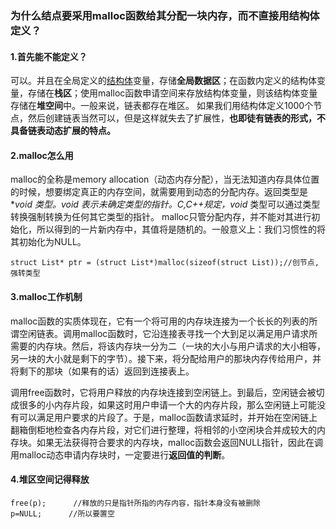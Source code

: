 ### 为什么结点要采用malloc函数给其分配一块内存，而不直接用结构体定义？
#### 1.首先能不能定义？
可以。并且在全局定义的[结构体](https://so.csdn.net/so/search?q=%E7%BB%93%E6%9E%84%E4%BD%93&spm=1001.2101.3001.7020)变量，存储**全局数据区**；在函数内定义的结构体变量，存储在**栈区**；使用malloc函数申请空间来存放结构体变量，则该结构体变量存储在**堆空间**中。一般来说，链表都存在堆区。
如果我们用结构体定义1000个节点，然后创建链表当然可以，但是这样就失去了扩展性，**也即徒有链表的形式，不具备链表动态扩展的特点。**

#### 2.malloc怎么用
malloc的全称是memory allocation（动态内存分配），当无法知道内存具体位置的时候，想要绑定真正的内存空间，就需要用到动态的分配内存。返回类型是 **void* **类型。void* 表示未确定类型的指针。C,C++规定，void* 类型可以通过类型转换强制转换为任何其它类型的指针。
malloc只管分配内存，并不能对其进行初始化，所以得到的一片新内存中，其值将是随机的。一般意义上：我们习惯性的将其初始化为NULL。
```
struct List* ptr = (struct List*)malloc(sizeof(struct List));//创节点,强转类型
```


#### 3.malloc工作机制
malloc函数的实质体现在，它有一个将可用的内存块连接为一个长长的列表的所谓空闲链表。调用malloc函数时，它沿连接表寻找一个大到足以满足用户请求所需要的内存块。然后，将该内存块一分为二（一块的大小与用户请求的大小相等，另一块的大小就是剩下的字节）。接下来，将分配给用户的那块内存传给用户，并将剩下的那块（如果有的话）返回到连接表上。

调用free函数时，它将用户释放的内存块连接到空闲链上。到最后，空闲链会被切成很多的小内存片段，如果这时用户申请一个大的内存片段，那么空闲链上可能没有可以满足用户要求的片段了。于是，malloc函数请求延时，并开始在空闲链上翻箱倒柜地检查各内存片段，对它们进行整理，将相邻的小空闲块合并成较大的内存块。如果无法获得符合要求的内存块，malloc函数会返回NULL指针，因此在调用malloc动态申请内存块时，一定要进行**返回值的判断**。

#### 4.堆区空间记得释放
	free(p);      //释放的只是指针所指的内存内容，指针本身没有被删除
	p=NULL;      //所以要置空

